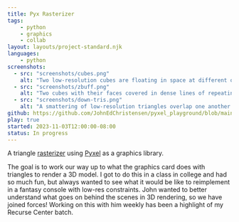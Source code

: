 ```yaml
---
title: Pyx Rasterizer
tags:
    - python
    - graphics
    - collab
layout: layouts/project-standard.njk
languages:
    - python
screenshots:
  - src: "screenshots/cubes.png"
    alt: "Two low-resolution cubes are floating in space at different orientations. Each face is a different color."
  - src: "screenshots/zbuff.png"
    alt: "Two cubes with their faces covered in dense lines of repeating patterns of color. Faces closer to parallel with the screen have thicker lines."
  - src: "screenshots/down-tris.png"
    alt: "A smattering of low-resolution triangles overlap one another. They are varied in color and dimensions, but all have one side that is horizontal on top."
github: https://github.com/JohnEdChristensen/pyxel_playground/blob/main/src/3D.py
play: true
started: 2023-11-03T12:00:00-08:00
status: In progress
---
```


A triangle [rasterizer](https://en.wikipedia.org/wiki/Rasterisation) using [Pyxel](https://github.com/kitao/pyxel) as a graphics library.

The goal is to work our way up to what the graphics card does with triangles to render a 3D model. I got to do this in a class in college and had so much fun, but always wanted to see what it would be like to reimplement in a fantasy console with low-res constraints. John wanted to better understand what goes on behind the scenes in 3D rendering, so we have joined forces! Working on this with him weekly has been a highlight of my Recurse Center batch.
